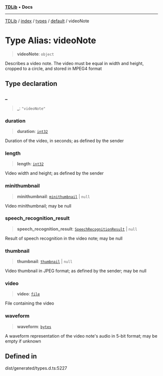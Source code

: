 [**TDLib**](../../../../../../README.md) • **Docs**

***

[TDLib](../../../../../../modules.md) / [index](../../../../../README.md) / [types](../../../README.md) / [default](../README.md) / videoNote

# Type Alias: videoNote

> **videoNote**: `object`

Describes a video note. The video must be equal in width and height, cropped to a circle, and stored in MPEG4 format

## Type declaration

### \_

> **\_**: `"videoNote"`

### duration

> **duration**: [`int32`](int32-1.md)

Duration of the video, in seconds; as defined by the sender

### length

> **length**: [`int32`](int32-1.md)

Video width and height; as defined by the sender

### minithumbnail

> **minithumbnail**: [`minithumbnail`](minithumbnail-1.md) \| `null`

Video minithumbnail; may be null

### speech\_recognition\_result

> **speech\_recognition\_result**: [`SpeechRecognitionResult`](SpeechRecognitionResult.md) \| `null`

Result of speech recognition in the video note; may be null

### thumbnail

> **thumbnail**: [`thumbnail`](thumbnail-1.md) \| `null`

Video thumbnail in JPEG format; as defined by the sender; may be null

### video

> **video**: [`file`](file-1.md)

File containing the video

### waveform

> **waveform**: [`bytes`](bytes-1.md)

A waveform representation of the video note's audio in 5-bit format; may be empty if unknown

## Defined in

dist/generated/types.d.ts:5227
